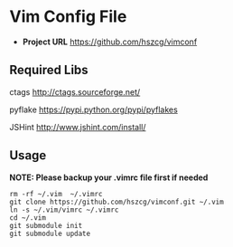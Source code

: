 Vim Config File
====

+ **Project URL**
https://github.com/hszcg/vimconf

## Required Libs
ctags http://ctags.sourceforge.net/

pyflake https://pypi.python.org/pypi/pyflakes

JSHint http://www.jshint.com/install/

## Usage

**NOTE: Please backup your .vimrc file first if needed**
```
rm -rf ~/.vim  ~/.vimrc
git clone https://github.com/hszcg/vimconf.git ~/.vim
ln -s ~/.vim/vimrc ~/.vimrc
cd ~/.vim
git submodule init
git submodule update
```
